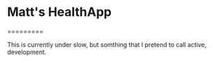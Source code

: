# Matt's HealthApp
=========

This is currently under slow, but somthing that I pretend to call active, development.

